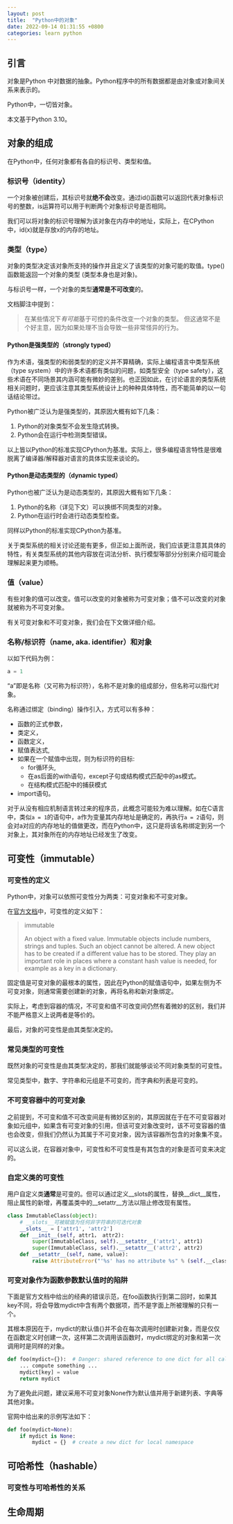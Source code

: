 ```yaml
---
layout: post
title:  "Python中的对象"
date: 2022-09-14 01:31:55 +0800
categories: learn python
---
```


## 引言

对象是Python 中对数据的抽象。Python程序中的所有数据都是由对象或对象间关系来表示的。

Python中，一切皆对象。

本文基于Python 3.10。

## 对象的组成

在Python中，任何对象都有各自的标识号、类型和值。

### 标识号（identity）

一个对象被创建后，其标识号就**绝不会**改变。通过id()函数可以返回代表对象标识号的整数，is运算符可以用于判断两个对象标识号是否相同。

我们可以将对象的标识号理解为该对象在内存中的地址，实际上，在CPython中，id(x)就是存放x的内存的地址。

### 类型（type）

对象的类型决定该对象所支持的操作并且定义了该类型的对象可能的取值。type()函数能返回一个对象的类型 (类型本身也是对象)。

与标识号一样，一个对象的类型**通常是不可改变**的。

文档脚注中提到：

> 在某些情况下*有可能*基于可控的条件改变一个对象的类型。 但这通常不是个好主意，因为如果处理不当会导致一些非常怪异的行为。

#### Python是强类型的（strongly typed）

作为术语，强类型的和弱类型的的定义并不算精确，实际上编程语言中类型系统（type system）中的许多术语都有类似的问题，如类型安全（type safety），这些术语在不同场景其内涵可能有微妙的差别。也正因如此，在讨论语言的类型系统相关问题时，更应该注意其类型系统设计上的种种具体特性，而不能简单的以一句话结论带过。

Python被广泛认为是强类型的，其原因大概有如下几条：

1. Python的对象类型不会发生隐式转换。
2. Python会在运行中检测类型错误。

以上皆以Python的标准实现CPython为基准。实际上，很多编程语言特性是很难脱离了编译器/解释器对语言的具体实现来谈论的。

#### Python是动态类型的（dynamic typed）

Python也被广泛认为是动态类型的，其原因大概有如下几条：

1. Python的名称（详见下文）可以换绑不同类型的对象。
2. Python在运行时会进行动态类型检查。 

同样以Python的标准实现CPython为基准。

关于类型系统的相关讨论还能有更多，但正如上面所说，我们应该更注意其具体的特性，有关类型系统的其他内容放在词法分析、执行模型等部分分别来介绍可能会理解起来更为顺畅。

### 值（value）

有些对象的值可以改变。值可以改变的对象被称为可变对象；值不可以改变的对象就被称为不可变对象。

有关可变对象和不可变对象，我们会在下文做详细介绍。

### 名称/标识符（name, aka. identifier）和对象

以如下代码为例：

```python
a = 1
```

“a”即是名称（又可称为标识符），名称不是对象的组成部分，但名称可以指代对象。

名称通过绑定（binding）操作引入，方式可以有多种：

- 函数的正式参数，
- 类定义，
- 函数定义，
- 赋值表达式,
- 如果在一个赋值中出现，则为标识符的目标:
    - for循环头,
    - 在as后面的with语句，except子句或结构模式匹配中的as模式。
    - 在结构模式匹配中的捕获模式
- import语句。

对于从没有相应机制语言转过来的程序员，此概念可能较为难以理解。如在C语言中，类似`a = 1`的语句中，a作为变量其内存地址是确定的，再执行`a = 2`语句，则会对a对应的内存地址的值做更改，而在Python中，这只是将该名称绑定到另一个对象上，其对象所在的内存地址已经发生了改变。

## 可变性（immutable）

### 可变性的定义

Python中，对象可以依照可变性分为两类：可变对象和不可变对象。

在[官方文档](https://docs.python.org/3/glossary.html)中，可变性的定义如下：

> immutable
> 
> An object with a fixed value. Immutable objects include numbers, strings and tuples. Such an object cannot be altered. A new object has to be created if a different value has to be stored. They play an important role in places where a constant hash value is needed, for example as a key in a dictionary.


固定值是可变对象的最根本的属性，因此在Python的赋值语句中，如果左侧为不可变对象，则通常需要创建新的对象，再将名称和新对象绑定。

实际上，考虑到容器的情况，不可变和值不可改变间仍然有着微妙的区别，我们并不能严格意义上说两者是等价的。

最后，对象的可变性是由其类型决定的。

### 常见类型的可变性

既然对象的可变性是由其类型决定的，那我们就能够谈论不同对象类型的可变性。

常见类型中，数字、字符串和元组是不可变的，而字典和列表是可变的。

### 不可变容器中的可变对象

之前提到，不可变和值不可改变间是有微妙区别的，其原因就在于在不可变容器对象如元组中，如果含有可变对象的引用，但该可变对象改变时，该不可变容器的值也会改变，但我们仍然认为其属于不可变对象，因为该容器所包含的对象集不变。

可以这么说，在容器对象中，可变性和不可变性是有其包含的对象是否可变来决定的。

### 自定义类的可变性

用户自定义类**通常**是可变的。但可以通过定义__slots的属性，替换__dict__属性，阻止属性的新增，再覆盖类中的__setattr__方法以阻止修改现有属性。

```python
class ImmutableClass(object):
    # __slots__可被赋值为任何非字符串的可迭代对象
    __slots__ = ['attr1', 'attr2']
    def __init__(self, attr1， attr2):
        super(ImmutableClass, self).__setattr__('attr1', attr1)
        super(ImmutableClass, self).__setattr__('attr2', attr2)
    def __setattr__(self, name, value):
        raise AttributeError("'%s' has no attribute %s" % (self.__class__, name))
```

### 可变对象作为函数参数默认值时的陷阱

下面是官方文档中给出的经典的错误示范，在foo函数执行到第二回时，如果其key不同，将会导致mydict中含有两个数据项，而不是字面上所被理解的只有一个。

其根本原因在于，mydict的默认值{}并不会在每次调用时创建新对象，而是仅仅在函数定义时创建一次，这样第二次调用该函数时，mydict绑定的对象和第一次调用时是同样的对象。

```python
def foo(mydict={}):  # Danger: shared reference to one dict for all calls
    ... compute something ...
    mydict[key] = value
    return mydict
```
为了避免此问题，建议采用不可变对象None作为默认值并用于新建列表、字典等其他对象。

官网中给出来的示例写法如下：

```python
def foo(mydict=None):
    if mydict is None:
        mydict = {}  # create a new dict for local namespace
```

## 可哈希性（hashable）

### 可变性与可哈希性的关系

## 生命周期
